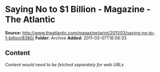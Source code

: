 # Saying No to $1 Billion - Magazine - The Atlantic

**Source:** http://www.theatlantic.com/magazine/print/2011/03/saying-no-to-1-billion/8380/
**Folder:** Archive
**Added:** 2011-03-07T16:56:33




## Content
*Content would need to be fetched separately for web URLs*
